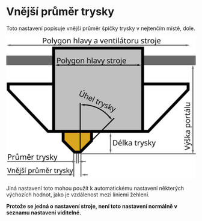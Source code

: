 Vnější průměr trysky
====
Toto nastavení popisuje vnější průměr špičky trysky v nejtenčím místě, dole.

![Rozměry tiskové hlavy](../images/head_dimensions_cs.svg)

Jiná nastavení toto mohou použít k automatickému nastavení některých výchozích hodnot, jako je vzdálenost mezi liniemi žehlení.

**Protože se jedná o nastavení stroje, není toto nastavení normálně v seznamu nastavení viditelné.**